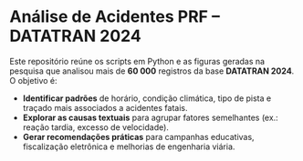# Análise de Acidentes PRF – DATATRAN 2024

Este repositório reúne os scripts em Python e as figuras geradas na pesquisa que analisou mais de **60 000** registros da base **DATATRAN 2024**.  
O objetivo é:

* **Identificar padrões** de horário, condição climática, tipo de pista e traçado mais associados a acidentes fatais.
* **Explorar as causas textuais** para agrupar fatores semelhantes (ex.: reação tardia, excesso de velocidade).
* **Gerar recomendações práticas** para campanhas educativas, fiscalização eletrônica e melhorias de engenharia viária.

